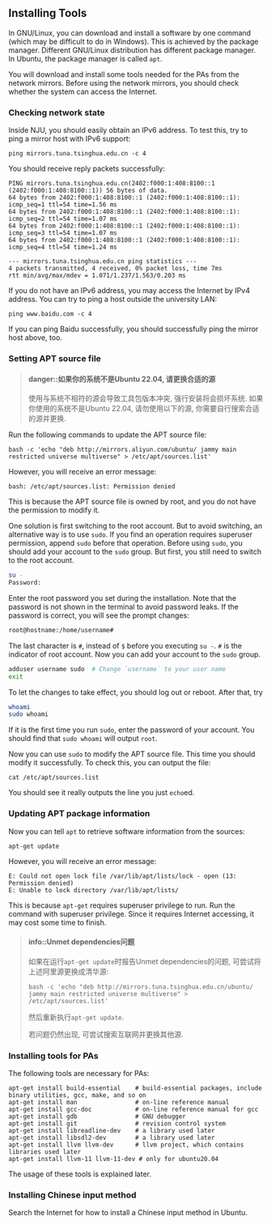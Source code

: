 
## Installing Tools

In GNU/Linux, you can download and install a software by one command (which may be difficult to do in Windows).
This is achieved by the package manager.
Different GNU/Linux distribution has different package manager.
In Ubuntu, the package manager is called `apt`.

You will download and install some tools needed for the PAs from the network mirrors.
Before using the network mirrors, you should check whether the system can access the Internet.

### Checking network state

Inside NJU, you should easily obtain an IPv6 address.
To test this, try to ping a mirror host with IPv6 support:
```
ping mirrors.tuna.tsinghua.edu.cn -c 4
```
You should receive reply packets successfully:
```
PING mirrors.tuna.tsinghua.edu.cn(2402:f000:1:408:8100::1 (2402:f000:1:408:8100::1)) 56 bytes of data.
64 bytes from 2402:f000:1:408:8100::1 (2402:f000:1:408:8100::1): icmp_seq=1 ttl=54 time=1.56 ms
64 bytes from 2402:f000:1:408:8100::1 (2402:f000:1:408:8100::1): icmp_seq=2 ttl=54 time=1.07 ms
64 bytes from 2402:f000:1:408:8100::1 (2402:f000:1:408:8100::1): icmp_seq=3 ttl=54 time=1.07 ms
64 bytes from 2402:f000:1:408:8100::1 (2402:f000:1:408:8100::1): icmp_seq=4 ttl=54 time=1.24 ms

--- mirrors.tuna.tsinghua.edu.cn ping statistics ---
4 packets transmitted, 4 received, 0% packet loss, time 7ms
rtt min/avg/max/mdev = 1.071/1.237/1.563/0.203 ms
```

If you do not have an IPv6 address, you may access the Internet by IPv4 address.
You can try to ping a host outside the university LAN:
```
ping www.baidu.com -c 4
```
If you can ping Baidu successfully, you should successfully ping the mirror host above, too.

### Setting APT source file

> #### danger::如果你的系统不是Ubuntu 22.04, 请更换合适的源
> 使用与系统不相符的源会导致工具包版本冲突, 强行安装将会损坏系统.
> 如果你使用的系统不是Ubuntu 22.04, 请勿使用以下的源, 你需要自行搜索合适的源并更换.

Run the following commands to update the APT source file:
```
bash -c 'echo "deb http://mirrors.aliyun.com/ubuntu/ jammy main restricted universe multiverse" > /etc/apt/sources.list'
```

However, you will receive an error message:
```
bash: /etc/apt/sources.list: Permission denied
```
This is because the APT source file is owned by root,
and you do not have the permission to modify it.

One solution is first switching to the root account.
But to avoid switching, an alternative way is to use `sudo`.
If you find an operation requires superuser permission, append `sudo` before that operation.
Before using `sudo`, you should add your account to the `sudo` group.
But first, you still need to switch to the root account.
```bash
su -
Password:
```
Enter the root password you set during the installation.
Note that the password is not shown in the terminal to avoid password leaks.
If the password is correct, you will see the prompt changes:
```bash
root@hostname:/home/username#
```
The last character is `#`, instead of `$` before you executing `su -`.
`#` is the indicator of root account.
Now you can add your account to the `sudo` group.
```bash
adduser username sudo  # Change `username` to your user name
exit
```
To let the changes to take effect, you should log out or reboot.
After that, try
```bash
whoami
sudo whoami
```
If it is the first time you run `sudo`, enter the password of your account.
You should find that `sudo whoami` will output `root`.

Now you can use `sudo` to modify the APT source file.
This time you should modify it successfully.
To check this, you can output the file:
```
cat /etc/apt/sources.list
```
You should see it really outputs the line you just `echo`ed.

### Updating APT package information

Now you can tell `apt` to retrieve software information from the sources:
```
apt-get update
```
However, you will receive an error message:
```
E: Could not open lock file /var/lib/apt/lists/lock - open (13: Permission denied)
E: Unable to lock directory /var/lib/apt/lists/
```
This is because `apt-get` requires superuser privilege to run.
Run the command with superuser privilege.
Since it requires Internet accessing, it may cost some time to finish.

> #### info::Unmet dependencies问题
> 如果在运行`apt-get update`时报告Unmet dependencies的问题, 可尝试将上述阿里源更换成清华源:
> ```
> bash -c 'echo "deb http://mirrors.tuna.tsinghua.edu.cn/ubuntu/ jammy main restricted universe multiverse" > /etc/apt/sources.list'
> ```
> 然后重新执行`apt-get update`.
>
> 若问题仍然出现, 可尝试搜索互联网并更换其他源.

### Installing tools for PAs

The following tools are necessary for PAs:
```
apt-get install build-essential    # build-essential packages, include binary utilities, gcc, make, and so on
apt-get install man                # on-line reference manual
apt-get install gcc-doc            # on-line reference manual for gcc
apt-get install gdb                # GNU debugger
apt-get install git                # revision control system
apt-get install libreadline-dev    # a library used later
apt-get install libsdl2-dev        # a library used later
apt-get install llvm llvm-dev      # llvm project, which contains libraries used later
apt-get install llvm-11 llvm-11-dev # only for ubuntu20.04
```
The usage of these tools is explained later.

### Installing Chinese input method

Search the Internet for how to install a Chinese input method in Ubuntu.
